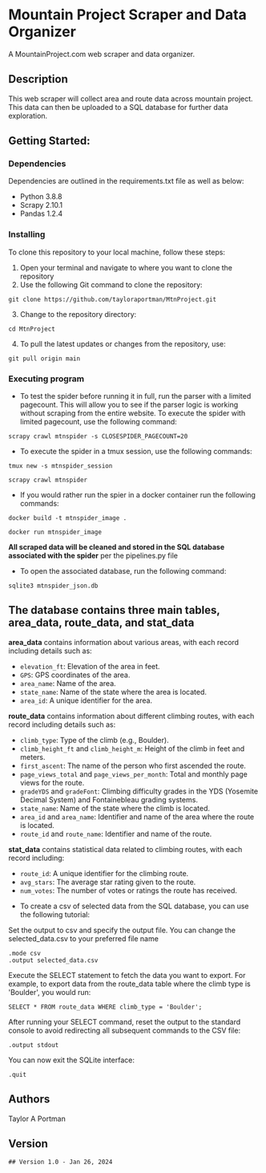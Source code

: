 
# Mountain Project Scraper and Data Organizer

A MountainProject.com web scraper and data organizer.

## Description

This web scraper will collect area and route data across mountain project. This data can then be uploaded to a SQL database for further data exploration. 

## Getting Started:
### Dependencies

Dependencies are outlined in the requirements.txt file as well as below:
* Python 3.8.8 
* Scrapy 2.10.1 
* Pandas 1.2.4

### Installing
To clone this repository to your local machine, follow these steps:
1. Open your terminal and navigate to where you want to clone the repository
2. Use the following Git command to clone the repository:
```
git clone https://github.com/tayloraportman/MtnProject.git
```
3. Change to the repository directory:
```
cd MtnProject
```
4. To pull the latest updates or changes from the repository, use:
```
git pull origin main
```
### Executing program
* To test the spider before running it in full, run the parser with a limited pagecount. This will allow you to see if the parser logic is working without scraping from the entire website. 
To execute the spider with limited pagecount, use the following command:
```
scrapy crawl mtnspider -s CLOSESPIDER_PAGECOUNT=20

```
* To execute the spider in a tmux session, use the following commands:
```
tmux new -s mtnspider_session
```
```
scrapy crawl mtnspider 
```

* If you would rather run the spier in a docker container run the following commands:
```
docker build -t mtnspider_image .
```
```
docker run mtnspider_image
```
**All scraped data will be cleaned and stored in the SQL database associated with the spider** 
per the pipelines.py file

* To open the associated database, run the following command:
```
sqlite3 mtnspider_json.db
```
**The database contains three main tables, area_data, route_data, and stat_data**
----------------------------------------------------------------
**area_data** contains information about various areas, with each record including details such as:

- `elevation_ft`: Elevation of the area in feet.
- `GPS`: GPS coordinates of the area.
- `area_name`: Name of the area.
- `state_name`: Name of the state where the area is located.
- `area_id`: A unique identifier for the area.

**route_data** contains information about different climbing routes, with each record including details such as:

- `climb_type`: Type of the climb (e.g., Boulder).
- `climb_height_ft` and `climb_height_m`: Height of the climb in feet and meters.
- `first_ascent`: The name of the person who first ascended the route.
- `page_views_total` and `page_views_per_month`: Total and monthly page views for the route.
- `gradeYDS` and `gradeFont`: Climbing difficulty grades in the YDS (Yosemite Decimal System) and Fontainebleau grading systems.
- `state_name`: Name of the state where the climb is located.
- `area_id` and `area_name`: Identifier and name of the area where the route is located.
- `route_id` and `route_name`: Identifier and name of the route.

**stat_data** contains statistical data related to climbing routes, with each record including:

- `route_id`: A unique identifier for the climbing route.
- `avg_stars`: The average star rating given to the route.
- `num_votes`: The number of votes or ratings the route has received.

* To create a csv of selected data from the SQL database, you can use the following tutorial:

Set the output to csv and specify the output file. 
You can change the selected_data.csv to your preferred file name
```
.mode csv
.output selected_data.csv
```
Execute the SELECT statement to fetch the data you want to export. For example, to export data from the route_data table where the climb type is 'Boulder', you would run:
```
SELECT * FROM route_data WHERE climb_type = 'Boulder';
```
After running your SELECT command, reset the output to the standard console to avoid redirecting all subsequent commands to the CSV file:
```
.output stdout
```
You can now exit the SQLite interface:
```
.quit
```

## Authors

Taylor A Portman

## Version

    ## Version 1.0 - Jan 26, 2024



